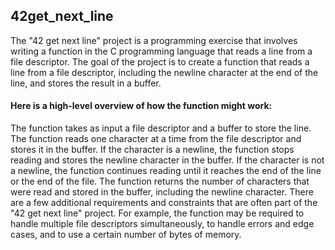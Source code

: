 ## 42get_next_line
The "42 get next line" project is a programming exercise that involves writing a function in the C programming language that reads a line from a file descriptor. The goal of the project is to create a function that reads a line from a file descriptor, including the newline character at the end of the line, and stores the result in a buffer.

#### Here is a high-level overview of how the function might work:

The function takes as input a file descriptor and a buffer to store the line.
The function reads one character at a time from the file descriptor and stores it in the buffer.
If the character is a newline, the function stops reading and stores the newline character in the buffer.
If the character is not a newline, the function continues reading until it reaches the end of the line or the end of the file.
The function returns the number of characters that were read and stored in the buffer, including the newline character.
There are a few additional requirements and constraints that are often part of the "42 get next line" project. For example, the function may be required to handle multiple file descriptors simultaneously, to handle errors and edge cases, and to use a certain number of bytes of memory.
